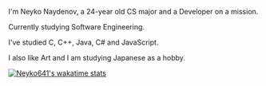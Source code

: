 I'm Neyko Naydenov, a 24-year old CS major and a Developer on a mission. 

Currently studying Software Engineering.

I've studied C, C++, Java, C# and JavaScript.

I also like Art and I am studying Japanese as a hobby.

[![Neyko641's wakatime stats](https://github-readme-stats-liard-psi.vercel.app/api/wakatime?username=Neyko641)](https://github.com/anuraghazra/github-readme-stats)
